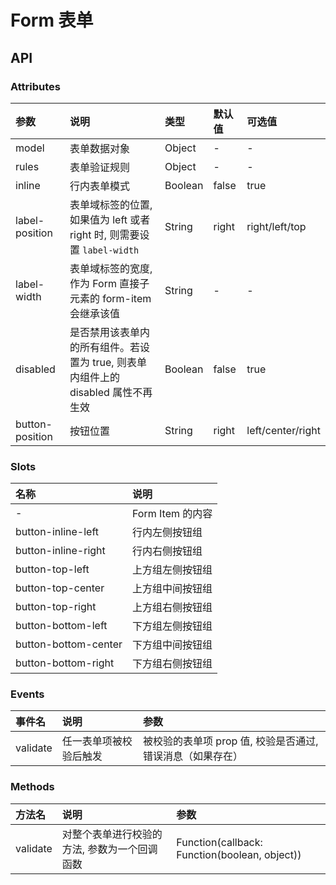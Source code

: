 # Form 表单

## API

### Attributes
|参数|说明|类型|默认值|可选值|
|:-|:-|:-|:-|:-|
|model|表单数据对象|Object|-|-|
|rules|表单验证规则|Object|-|-|
|inline|行内表单模式|Boolean|false|true|
|label-position|表单域标签的位置, 如果值为 left 或者 right 时, 则需要设置 `label-width`|String|right|right/left/top|
|label-width|表单域标签的宽度, 作为 Form 直接子元素的 form-item 会继承该值|String|-|-|
|disabled|是否禁用该表单内的所有组件。若设置为 true, 则表单内组件上的 disabled 属性不再生效|Boolean|false|true|
|button-position|按钮位置|String|right|left/center/right|

### Slots
|名称|说明|
|:-|:-|
|-|Form Item 的内容|
|button-inline-left|行内左侧按钮组|
|button-inline-right|行内右侧按钮组|
|button-top-left|上方组左侧按钮组|
|button-top-center|上方组中间按钮组|
|button-top-right|上方组右侧按钮组|
|button-bottom-left|下方组左侧按钮组|
|button-bottom-center|下方组中间按钮组|
|button-bottom-right|下方组右侧按钮组|

### Events
|事件名|说明|参数|
|:-|:-|:-|
|validate|任一表单项被校验后触发|被校验的表单项 prop 值, 校验是否通过, 错误消息（如果存在）|

### Methods
|方法名|说明|参数|
|:-|:-|:-|
|validate|对整个表单进行校验的方法, 参数为一个回调函数|Function(callback: Function(boolean, object))|
